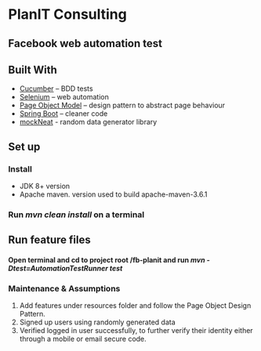 # PlanIT Consulting
## Facebook web automation test 

## Built With

* [Cucumber](https://docs.cucumber.io/guides/bdd-tutorial/) – BDD tests
* [Selenium](https://www.seleniumhq.org/) – web automation
* [Page Object Model](https://www.seleniumhq.org/docs/06_test_design_considerations.jsp) – design pattern to abstract page behaviour
* [Spring Boot](http://spring.io/projects/spring-boot) – cleaner code
* [mockNeat](https://www.mockneat.com/) - random data generator library

## Set up
### Install 
   * JDK 8+ version
   * Apache maven. version used to build apache-maven-3.6.1
   
### Run *mvn clean install* on a terminal
## Run feature files
#### Open terminal and cd to project root /fb-planit and run *mvn -Dtest=AutomationTestRunner test*

### Maintenance & Assumptions
1. Add features under resources folder and follow the Page Object Design Pattern.
2. Signed up users using randomly generated data
3. Verified logged in user successfully, to further verify their identity either through a mobile or email secure code.  
